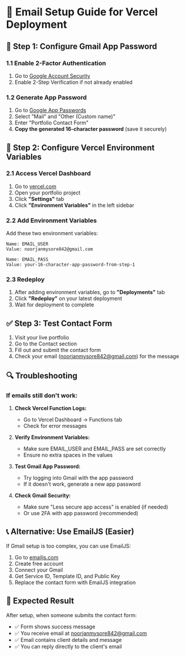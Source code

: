 # 📧 Email Setup Guide for Vercel Deployment

## 🔧 **Step 1: Configure Gmail App Password**

### 1.1 Enable 2-Factor Authentication
1. Go to [Google Account Security](https://myaccount.google.com/security)
2. Enable 2-Step Verification if not already enabled

### 1.2 Generate App Password
1. Go to [Google App Passwords](https://myaccount.google.com/apppasswords)
2. Select "Mail" and "Other (Custom name)"
3. Enter "Portfolio Contact Form"
4. **Copy the generated 16-character password** (save it securely)

## 🚀 **Step 2: Configure Vercel Environment Variables**

### 2.1 Access Vercel Dashboard
1. Go to [vercel.com](https://vercel.com)
2. Open your portfolio project
3. Click **"Settings"** tab
4. Click **"Environment Variables"** in the left sidebar

### 2.2 Add Environment Variables
Add these two environment variables:

```
Name: EMAIL_USER
Value: noorjanmysore842@gmail.com
```

```
Name: EMAIL_PASS
Value: your-16-character-app-password-from-step-1
```

### 2.3 Redeploy
1. After adding environment variables, go to **"Deployments"** tab
2. Click **"Redeploy"** on your latest deployment
3. Wait for deployment to complete

## ✅ **Step 3: Test Contact Form**

1. Visit your live portfolio
2. Go to the Contact section
3. Fill out and submit the contact form
4. Check your email (noorjanmysore842@gmail.com) for the message

## 🔍 **Troubleshooting**

### If emails still don't work:

1. **Check Vercel Function Logs:**
   - Go to Vercel Dashboard → Functions tab
   - Check for error messages

2. **Verify Environment Variables:**
   - Make sure EMAIL_USER and EMAIL_PASS are set correctly
   - Ensure no extra spaces in the values

3. **Test Gmail App Password:**
   - Try logging into Gmail with the app password
   - If it doesn't work, generate a new app password

4. **Check Gmail Security:**
   - Make sure "Less secure app access" is enabled (if needed)
   - Or use 2FA with app password (recommended)

## 📞 **Alternative: Use EmailJS (Easier)**

If Gmail setup is too complex, you can use EmailJS:

1. Go to [emailjs.com](https://emailjs.com)
2. Create free account
3. Connect your Gmail
4. Get Service ID, Template ID, and Public Key
5. Replace the contact form with EmailJS integration

## 🎯 **Expected Result**

After setup, when someone submits the contact form:
- ✅ Form shows success message
- ✅ You receive email at noorjanmysore842@gmail.com
- ✅ Email contains client details and message
- ✅ You can reply directly to the client's email

